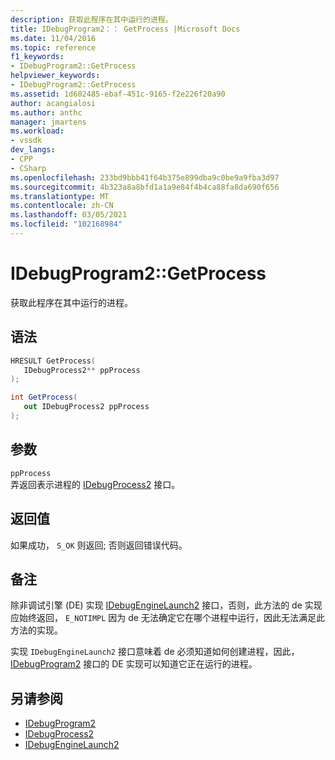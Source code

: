 ```yaml
---
description: 获取此程序在其中运行的进程。
title: IDebugProgram2：： GetProcess |Microsoft Docs
ms.date: 11/04/2016
ms.topic: reference
f1_keywords:
- IDebugProgram2::GetProcess
helpviewer_keywords:
- IDebugProgram2::GetProcess
ms.assetid: 1d602485-ebaf-451c-9165-f2e226f20a90
author: acangialosi
ms.author: anthc
manager: jmartens
ms.workload:
- vssdk
dev_langs:
- CPP
- CSharp
ms.openlocfilehash: 233bd9bbb41f64b375e899dba9c0be9a9fba3d97
ms.sourcegitcommit: 4b323a8a8bfd1a1a9e84f4b4ca88fa8da690f656
ms.translationtype: MT
ms.contentlocale: zh-CN
ms.lasthandoff: 03/05/2021
ms.locfileid: "102168984"
---
```

# <a name="idebugprogram2getprocess"></a>IDebugProgram2::GetProcess
获取此程序在其中运行的进程。

## <a name="syntax"></a>语法

```cpp
HRESULT GetProcess(
   IDebugProcess2** ppProcess
);
```

```csharp
int GetProcess(
   out IDebugProcess2 ppProcess
);
```

## <a name="parameters"></a>参数
`ppProcess`\
弄返回表示进程的 [IDebugProcess2](../../../extensibility/debugger/reference/idebugprocess2.md) 接口。

## <a name="return-value"></a>返回值
 如果成功， `S_OK` 则返回; 否则返回错误代码。

## <a name="remarks"></a>备注
 除非调试引擎 (DE) 实现 [IDebugEngineLaunch2](../../../extensibility/debugger/reference/idebugenginelaunch2.md) 接口，否则，此方法的 de 实现应始终返回， `E_NOTIMPL` 因为 de 无法确定它在哪个进程中运行，因此无法满足此方法的实现。

 实现 `IDebugEngineLaunch2` 接口意味着 de 必须知道如何创建进程，因此， [IDebugProgram2](../../../extensibility/debugger/reference/idebugprogram2.md) 接口的 DE 实现可以知道它正在运行的进程。

## <a name="see-also"></a>另请参阅
- [IDebugProgram2](../../../extensibility/debugger/reference/idebugprogram2.md)
- [IDebugProcess2](../../../extensibility/debugger/reference/idebugprocess2.md)
- [IDebugEngineLaunch2](../../../extensibility/debugger/reference/idebugenginelaunch2.md)
